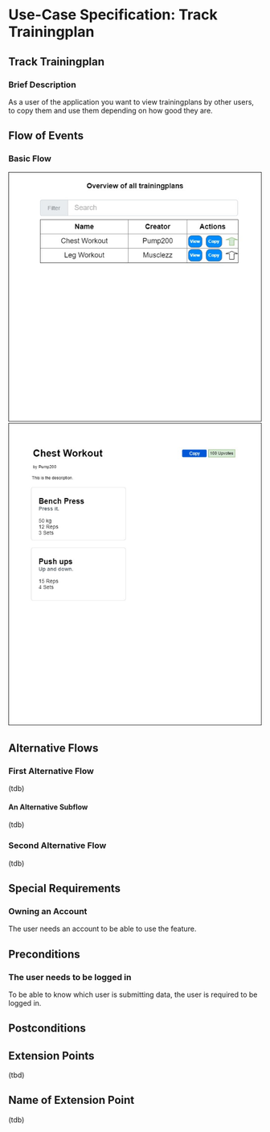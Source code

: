 # Use-Case Specification: Track Trainingplan

## Track Trainingplan
### Brief Description

As a user of the application you want to view trainingplans by other users, to copy them and use them depending on how good they are.

## Flow of Events
### Basic Flow
![UC-InteractWithUsers-Overview](./Pictures/Public_Trainingplans_Overview.jpg)
![UC-InteractWithUsers-ViewTrainingplan](./Pictures/View-Trainingplan.jpg)


## Alternative Flows
###  First Alternative Flow
(tdb)

#### An Alternative Subflow
(tdb)

### Second Alternative Flow
(tdb)

## Special Requirements
### Owning an Account

The user needs an account to be able to use the feature.


## Preconditions
### The user needs to be logged in

To be able to know which user is submitting data, the user is required to be logged in.

## Postconditions

## Extension Points

(tbd)

## Name of Extension Point

(tdb)

